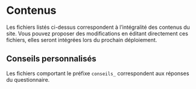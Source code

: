 # Contenus

Les fichiers listés ci-dessus correspondent à l’intégralité des contenus du site. Vous pouvez proposer des modifications en éditant directement ces fichiers, elles seront intégrées lors du prochain déploiement.

## Conseils personnalisés

Les fichiers comportant le préfixe `conseils_` correspondent aux réponses du questionnaire.
